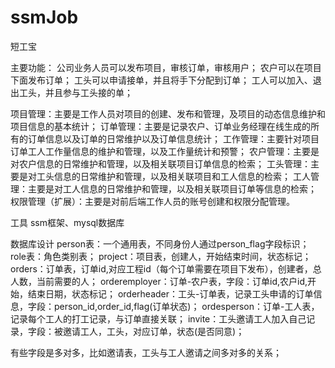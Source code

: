 # ssmJob
短工宝

主要功能：
公司业务人员可以发布项目，审核订单，审核用户；
农户可以在项目下面发布订单；
工头可以申请接单，并且将手下分配到订单；
工人可以加入、退出工头，并且参与工头接的单；

项目管理：主要是工作人员对项目的创建、发布和管理，及项目的动态信息维护和项目信息的基本统计；
订单管理：主要是记录农户、订单业务经理在线生成的所有的订单信息以及订单的日常维护以及订单信息统计；
工作管理：主要针对项目订单工人工作量信息的维护和管理，以及工作量统计和预警；
农户管理：主要是对农户信息的日常维护和管理，以及相关联项目订单信息的检索；
工头管理：主要是对工头信息的日常维护和管理，以及相关联项目和工人信息的检索；
工人管理：主要是对工人信息的日常维护和管理，以及相关联项目订单等信息的检索；
权限管理（扩展）：主要是对前后端工作人员的账号创建和权限分配管理。

工具
ssm框架、mysql数据库

数据库设计
person表：一个通用表，不同身份人通过person_flag字段标识；
role表：角色类别表；
project：项目表，创建人，开始结束时间，状态标记；
orders：订单表，订单id,对应工程id（每个订单需要在项目下发布），创建者，总人数，当前需要的人；
orderemployer：订单-农户表，字段：订单id,农户id,开始，结束日期，状态标记；
orderheader：工头-订单表，记录工头申请的订单信息，字段：person_id,order_id,flag(订单状态)；
ordesperson：订单-工人表，记录每个工人的打工记录，与订单直接关联；
invite：工头邀请工人加入自己记录，字段：被邀请工人，工头，对应订单，状态(是否同意)；

有些字段是多对多，比如邀请表，工头与工人邀请之间多对多的关系；
